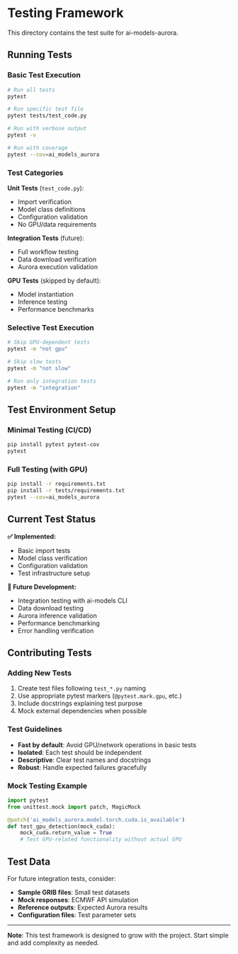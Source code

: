 # Testing Framework

This directory contains the test suite for ai-models-aurora.

## Running Tests

### Basic Test Execution
```bash
# Run all tests
pytest

# Run specific test file
pytest tests/test_code.py

# Run with verbose output
pytest -v

# Run with coverage
pytest --cov=ai_models_aurora
```

### Test Categories

**Unit Tests** (`test_code.py`):
- Import verification
- Model class definitions
- Configuration validation
- No GPU/data requirements

**Integration Tests** (future):
- Full workflow testing
- Data download verification
- Aurora execution validation

**GPU Tests** (skipped by default):
- Model instantiation
- Inference testing
- Performance benchmarks

### Selective Test Execution
```bash
# Skip GPU-dependent tests
pytest -m "not gpu"

# Skip slow tests
pytest -m "not slow"

# Run only integration tests
pytest -m "integration"
```

## Test Environment Setup

### Minimal Testing (CI/CD)
```bash
pip install pytest pytest-cov
pytest
```

### Full Testing (with GPU)
```bash
pip install -r requirements.txt
pip install -r tests/requirements.txt
pytest --cov=ai_models_aurora
```

## Current Test Status

**✅ Implemented:**
- Basic import tests
- Model class verification
- Configuration validation
- Test infrastructure setup

**🚧 Future Development:**
- Integration testing with ai-models CLI
- Data download testing
- Aurora inference validation
- Performance benchmarking
- Error handling verification

## Contributing Tests

### Adding New Tests
1. Create test files following `test_*.py` naming
2. Use appropriate pytest markers (`@pytest.mark.gpu`, etc.)
3. Include docstrings explaining test purpose
4. Mock external dependencies when possible

### Test Guidelines
- **Fast by default**: Avoid GPU/network operations in basic tests
- **Isolated**: Each test should be independent
- **Descriptive**: Clear test names and docstrings
- **Robust**: Handle expected failures gracefully

### Mock Testing Example
```python
import pytest
from unittest.mock import patch, MagicMock

@patch('ai_models_aurora.model.torch.cuda.is_available')
def test_gpu_detection(mock_cuda):
    mock_cuda.return_value = True
    # Test GPU-related functionality without actual GPU
```

## Test Data

For future integration tests, consider:
- **Sample GRIB files**: Small test datasets
- **Mock responses**: ECMWF API simulation
- **Reference outputs**: Expected Aurora results
- **Configuration files**: Test parameter sets

---

**Note**: This test framework is designed to grow with the project. Start simple and add complexity as needed.